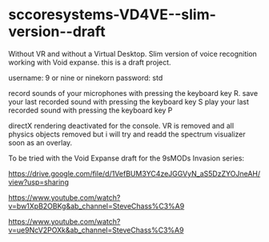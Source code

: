 # sccoresystems-VD4VE--slim-version--draft
Without VR and without a Virtual Desktop. Slim version of voice recognition working with Void expanse. this is a draft project.

username: 9 or nine or ninekorn
password: std

record sounds of your microphones with pressing the keyboard key R.
save your last recorded sound with pressing the keyboard key S
play your last recorded sound with pressing the keyboard key P

directX rendering deactivated for the console. VR is removed and all physics objects removed but i will try and readd the spectrum visualizer soon as an overlay. 

To be tried with the Void Expanse draft for the 9sMODs Invasion series: 

https://drive.google.com/file/d/1VefBUM3YC4zeJGGVyN_aS5DzZYOJneAH/view?usp=sharing

https://www.youtube.com/watch?v=bw1XpB2OBKg&ab_channel=SteveChass%C3%A9

https://www.youtube.com/watch?v=ue9NcV2POXk&ab_channel=SteveChass%C3%A9

